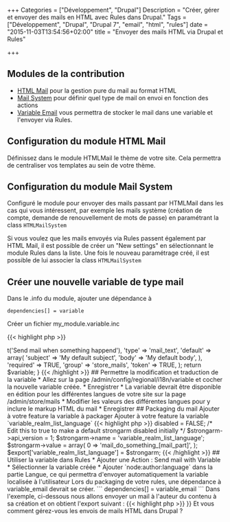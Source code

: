 +++
Categories = ["Développement", "Drupal"]
Description = "Créer, gérer et envoyer des mails en HTML avec Rules dans Drupal."
Tags = ["Développement", "Drupal", "Drupal 7", "email", "html", "rules"]
date = "2015-11-03T13:54:56+02:00"
title = "Envoyer des mails HTML via Drupal et Rules"

+++

## Modules de la contribution

* [HTML Mail](https://www.drupal.org/project/htmlmail) pour la gestion pure du mail au format HTML
* [Mail System](https://www.drupal.org/project/mailsystem) pour définir quel type de mail on envoi en fonction des actions    
* [Variable Email](https://www.drupal.org/project/variable_email) vous permettra de stocker le mail dans une variable et l'envoyer via Rules.

## Configuration du module HTML Mail

Définissez dans le module HTMLMail le thème de votre site. Cela permettra de centraliser vos templates au sein de votre thème.

## Configuration du module Mail System

Configuré le module pour envoyer des mails passant par HTMLMail dans les cas qui vous intéressent, par exemple les mails système (création de compte, demande de renouvellement de mots de passe) en paramétrant la class `HTMLMailSystem`

Si vous voulez que les mails envoyés via Rules passent également par HTML Mail, il est possible de créer un "New settings" en sélectionnant le module Rules dans la liste.
Une fois le nouveau paramétrage créé, il est possible de lui associer la class `HTMLMailSystem`


## Créer une nouvelle variable de type mail

Dans le .info du module, ajouter une dépendance à

```
dependencies[] = variable
```

Créer un fichier my_module.variable.inc

{{< highlight php >}}

<?php

/**
 * @file
 * my_module.variable.inc
 */

/**
 * Implements hook_variable_info().
 */
function my_module_variable_info($options) {

  $variable['mail_do_something_[mail_part]'] = array(
    'title' => t('Send mail when something happend'),
    'type' => 'mail_text',
    'default' => array(
      'subject' => 'My default subject',
      'body' => 'My default body',
    ),
    'required' => TRUE,
    'group' => 'store_mails',
    'token' => TRUE,
  );

  return $variable;
}
{{< /highlight >}}

## Permettre la modification et traduction de la variable

* Allez sur la page /admin/config/regional/i18n/variable et cocher la nouvelle variable créée.
* Enregistrer
* La variable devrait être disponible en édition pour les différentes langues de votre site sur la page /admin/store/mails
* Modifier les valeurs des différentes langues pour y inclure le markup HTML du mail
* Enregistrer

## Packaging du mail

Ajouter à votre feature la variable à packager
Ajouter à votre feature la variable `variable_realm_list_language`

{{< highlight php >}}
<?php

$strongarm = new stdClass();
$strongarm->disabled = FALSE; /* Edit this to true to make a default strongarm disabled initially */
$strongarm->api_version = 1;
$strongarm->name = 'variable_realm_list_language';
$strongarm->value = array(
  0 => 'mail_do_something_[mail_part]',
);
$export['variable_realm_list_language'] = $strongarm;
{{< /highlight >}}


## Utiliser la variable dans Rules

* Ajouter une Action : Send mail with Variable
* Sélectionner la variable créée
* Ajouter `node:author:language` dans la partie Langue, ce qui permettra d'envoyer automatiquement la variable localisée à l'utilisateur

Lors du packaging de votre rules, une dépendance à variable_email devrait se créer.

```
dependencies[] = variable_email
```

Dans l'exemple, ci-dessous nous allons envoyer un mail à l'auteur du contenu à sa création et on obtient l'export suivant :

{{< highlight php >}}

<?php

/**
 * Implements hook_default_rules_configuration().
 */
function my_module_default_rules_configuration() {
  $items = array();
  $items['rules_mail_to_author'] = entity_import('rules_config', '{ "rules_mail_to_author" : {
      "LABEL" : "Send mail to author",
      "PLUGIN" : "reaction rule",
      "OWNER" : "rules",
      "REQUIRES" : [ "variable_email", "rules" ],
      "ON" : { "node_insert--page" : { "bundle" : "page" } },
      "DO" : [
        { "variable_email_mail" : {
            "to" : [ "node:author:mail" ],
            "variable" : "mail_do_something_[mail_part]",
            "language" : [ "node:author:language" ]
          }
        },
      ]
    }
  }');

  return $items;
}

{{< /highlight >}}

Et vous comment gérez-vous les envois de mails HTML dans Drupal ?
